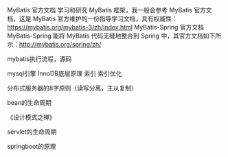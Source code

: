 MyBatis 官方文档
学习和研究 MyBatis 框架，我一般会参考 MyBatis 官方文档，这是 MyBatis 官方维护的一份指导学习文档，具有权威性：https://mybatis.org/mybatis-3/zh/index.html
MyBatis-Spring 官方文档
MyBatis-Spring 能将 MyBatis 代码无缝地整合到 Spring 中，其官方文档如下所示：http://mybatis.org/spring/zh/

mybatis执行流程，源码

mysql引擎
InnoDB底层原理
索引
索引优化

分布式服务器的8字原则（读写分离，主从复制）

bean的生命周期

《设计模式之禅》

servlet的生命周期

springboot的原理